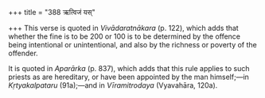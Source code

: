 +++
title = "388 ऋत्विजं यस्"

+++
This verse is quoted in *Vivādaratnākara* (p. 122), which adds that
whether the fine is to be 200 or 100 is to be determined by the offence
being intentional or unintentional, and also by the richness or poverty
of the offender.

It is quoted in *Aparārka* (p. 837), which adds that this rule applies
to such priests as are hereditary, or have been appointed by the man
himself;—in *Kṛtyakalpataru* (91a);—and in *Vīramitrodaya* (Vyavahāra,
120a).


